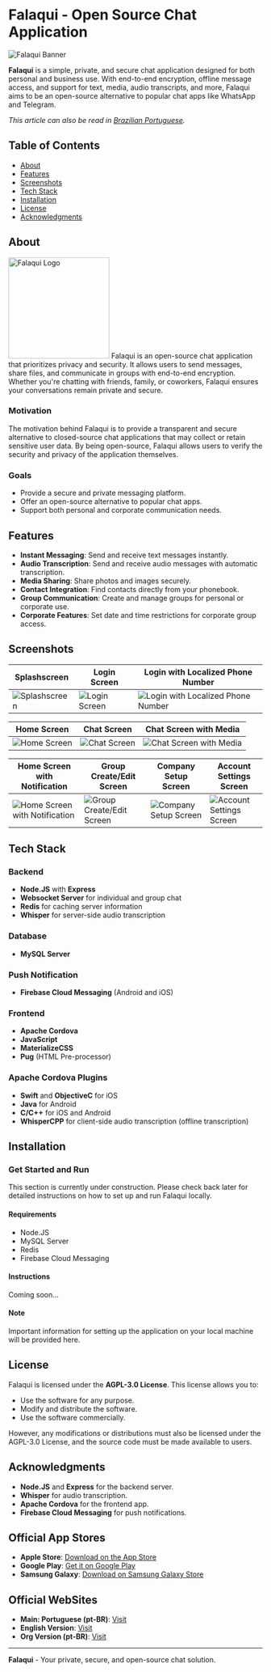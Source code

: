# Falaqui - Open Source Chat Application

<img src="https://i.imghippo.com/files/Kl7316SO.png" alt="Falaqui Banner" />

**Falaqui** is a simple, private, and secure chat application designed for both personal and business use. With end-to-end encryption, offline message access, and support for text, media, audio transcripts, and more, Falaqui aims to be an open-source alternative to popular chat apps like WhatsApp and Telegram.

*This article can also be read in [Brazilian Portuguese](README-pt-BR.md).*

## Table of Contents
- [About](#about)
- [Features](#features)
- [Screenshots](#screenshots)
- [Tech Stack](#tech-stack)
- [Installation](#installation)
- [License](#license)
- [Acknowledgments](#acknowledgments)

## About

<img src="https://i.imghippo.com/files/xXE4574NQM.png" alt="Falaqui Logo" width="200" />
Falaqui is an open-source chat application that prioritizes privacy and security. It allows users to send messages, share files, and communicate in groups with end-to-end encryption. Whether you're chatting with friends, family, or coworkers, Falaqui ensures your conversations remain private and secure.

### Motivation
The motivation behind Falaqui is to provide a transparent and secure alternative to closed-source chat applications that may collect or retain sensitive user data. By being open-source, Falaqui allows users to verify the security and privacy of the application themselves.

### Goals
- Provide a secure and private messaging platform.
- Offer an open-source alternative to popular chat apps.
- Support both personal and corporate communication needs.

## Features

- **Instant Messaging**: Send and receive text messages instantly.
- **Audio Transcription**: Send and receive audio messages with automatic transcription.
- **Media Sharing**: Share photos and images securely.
- **Contact Integration**: Find contacts directly from your phonebook.
- **Group Communication**: Create and manage groups for personal or corporate use.
- **Corporate Features**: Set date and time restrictions for corporate group access.

## Screenshots

| Splashscreen | Login Screen | Login with Localized Phone Number |
|--------------|--------------|-----------------------------------|
| ![Splashscreen](https://i.imghippo.com/files/ki3556f.png "Splashscreen") | ![Login Screen](https://i.imghippo.com/files/pCK7015Ghg.png "Login Screen") | ![Login with Localized Phone Number](https://i.imghippo.com/files/QP4314DAk.png "Login with Localized Phone Number") |

| Home Screen | Chat Screen | Chat Screen with Media |
|-------------|-------------|------------------------|
| ![Home Screen](https://i.imghippo.com/files/uAl3835KeM.png "Home Screen") | ![Chat Screen](https://i.imghippo.com/files/GH7747idQ.png "Chat Screen") | ![Chat Screen with Media](https://i.imghippo.com/files/rDaK2088apc.png "Chat Screen with Media") |

| Home Screen with Notification | Group Create/Edit Screen | Company Setup Screen | Account Settings Screen |
|-------------------------------|--------------------------|----------------------|-------------------------|
| ![Home Screen with Notification](https://i.imghippo.com/files/miV1491LM.png "Home Screen with Notification") | ![Group Create/Edit Screen](https://i.imghippo.com/files/UJYV6583SBY.png "Group Create/Edit Screen") | ![Company Setup Screen](https://i.imghippo.com/files/Ztz6424yM.png "Company Setup Screen") | ![Account Settings Screen](https://i.imghippo.com/files/KeT5358Zoo.png "Account Settings Screen") |

## Tech Stack

### Backend
- **Node.JS** with **Express**
- **Websocket Server** for individual and group chat
- **Redis** for caching server information
- **Whisper** for server-side audio transcription

### Database
- **MySQL Server**

### Push Notification
- **Firebase Cloud Messaging** (Android and iOS)

### Frontend
- **Apache Cordova**
- **JavaScript**
- **MaterializeCSS**
- **Pug** (HTML Pre-processor)

### Apache Cordova Plugins
- **Swift** and **ObjectiveC** for iOS
- **Java** for Android
- **C/C++** for iOS and Android
- **WhisperCPP** for client-side audio transcription (offline transcription)

## Installation

### Get Started and Run

This section is currently under construction. Please check back later for detailed instructions on how to set up and run Falaqui locally.

#### Requirements
- Node.JS
- MySQL Server
- Redis
- Firebase Cloud Messaging

#### Instructions
Coming soon...

#### Note
Important information for setting up the application on your local machine will be provided here.

## License

Falaqui is licensed under the **AGPL-3.0 License**. This license allows you to:
- Use the software for any purpose.
- Modify and distribute the software.
- Use the software commercially.

However, any modifications or distributions must also be licensed under the AGPL-3.0 License, and the source code must be made available to users.

## Acknowledgments

- **Node.JS** and **Express** for the backend server.
- **Whisper** for audio transcription.
- **Apache Cordova** for the frontend app.
- **Firebase Cloud Messaging** for push notifications.

## Official App Stores

- **Apple Store**: [Download on the App Store](https://apps.apple.com/us/app/falaqui/id6503642039)
- **Google Play**: [Get it on Google Play](https://play.google.com/store/apps/details?id=com.br.falaqui)
- **Samsung Galaxy**: [Download on Samsung Galaxy Store](https://galaxystore.samsung.com/detail/com.br.falaqui)

## Official WebSites

- **Main: Portuguese (pt-BR)**: [Visit](https://FalaQui.com.br)
- **English Version**: [Visit](https://FalaQui.com)
- **Org Version (pt-BR)**: [Visit](https://FalaQui.org)

---

**Falaqui** - Your private, secure, and open-source chat solution.
